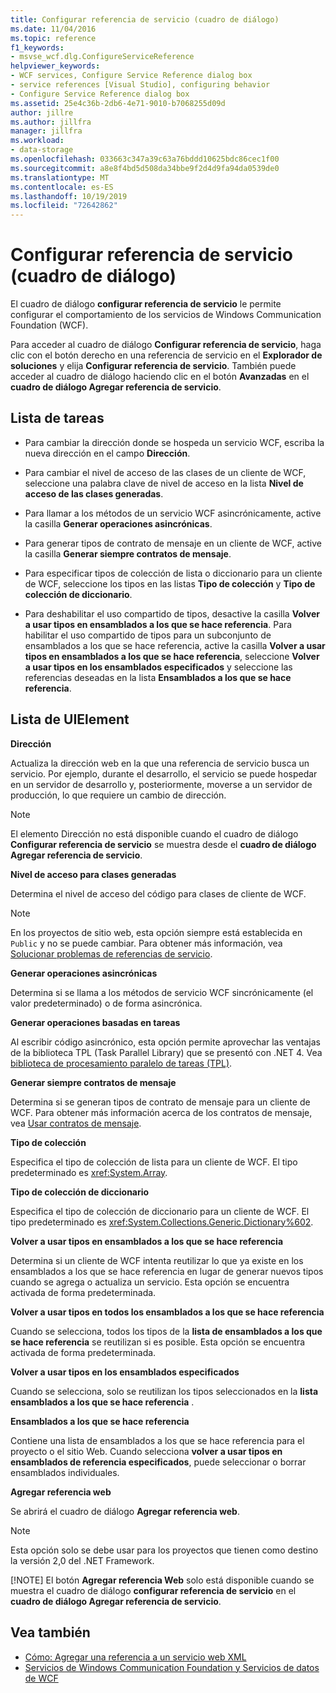 ```yaml
---
title: Configurar referencia de servicio (cuadro de diálogo)
ms.date: 11/04/2016
ms.topic: reference
f1_keywords:
- msvse_wcf.dlg.ConfigureServiceReference
helpviewer_keywords:
- WCF services, Configure Service Reference dialog box
- service references [Visual Studio], configuring behavior
- Configure Service Reference dialog box
ms.assetid: 25e4c36b-2db6-4e71-9010-b7068255d09d
author: jillre
ms.author: jillfra
manager: jillfra
ms.workload:
- data-storage
ms.openlocfilehash: 033663c347a39c63a76bddd10625bdc86cec1f00
ms.sourcegitcommit: a8e8f4bd5d508da34bbe9f2d4d9fa94da0539de0
ms.translationtype: MT
ms.contentlocale: es-ES
ms.lasthandoff: 10/19/2019
ms.locfileid: "72642862"
---
```

# <a name="configure-service-reference-dialog-box"></a>Configurar referencia de servicio (cuadro de diálogo)

El cuadro de diálogo **configurar referencia de servicio** le permite configurar el comportamiento de los servicios de Windows Communication Foundation (WCF).

Para acceder al cuadro de diálogo **Configurar referencia de servicio**, haga clic con el botón derecho en una referencia de servicio en el **Explorador de soluciones** y elija **Configurar referencia de servicio**. También puede acceder al cuadro de diálogo haciendo clic en el botón **Avanzadas** en el **cuadro de diálogo Agregar referencia de servicio**.

## <a name="task-list"></a>Lista de tareas

- Para cambiar la dirección donde se hospeda un servicio WCF, escriba la nueva dirección en el campo **Dirección**.

- Para cambiar el nivel de acceso de las clases de un cliente de WCF, seleccione una palabra clave de nivel de acceso en la lista **Nivel de acceso de las clases generadas**.

- Para llamar a los métodos de un servicio WCF asincrónicamente, active la casilla **Generar operaciones asincrónicas**.

- Para generar tipos de contrato de mensaje en un cliente de WCF, active la casilla **Generar siempre contratos de mensaje**.

- Para especificar tipos de colección de lista o diccionario para un cliente de WCF, seleccione los tipos en las listas **Tipo de colección** y **Tipo de colección de diccionario**.

- Para deshabilitar el uso compartido de tipos, desactive la casilla **Volver a usar tipos en ensamblados a los que se hace referencia**. Para habilitar el uso compartido de tipos para un subconjunto de ensamblados a los que se hace referencia, active la casilla **Volver a usar tipos en ensamblados a los que se hace referencia**, seleccione **Volver a usar tipos en los ensamblados especificados** y seleccione las referencias deseadas en la lista **Ensamblados a los que se hace referencia**.

## <a name="uielement-list"></a>Lista de UIElement

**Dirección**

Actualiza la dirección web en la que una referencia de servicio busca un servicio. Por ejemplo, durante el desarrollo, el servicio se puede hospedar en un servidor de desarrollo y, posteriormente, moverse a un servidor de producción, lo que requiere un cambio de dirección.

> [!NOTE]
> El elemento Dirección no está disponible cuando el cuadro de diálogo **Configurar referencia de servicio** se muestra desde el **cuadro de diálogo Agregar referencia de servicio**.

**Nivel de acceso para clases generadas**

Determina el nivel de acceso del código para clases de cliente de WCF.

> [!NOTE]
> En los proyectos de sitio web, esta opción siempre está establecida en `Public` y no se puede cambiar. Para obtener más información, vea [Solucionar problemas de referencias de servicio](../data-tools/troubleshooting-service-references.md).

**Generar operaciones asincrónicas**

Determina si se llama a los métodos de servicio WCF sincrónicamente (el valor predeterminado) o de forma asincrónica.

**Generar operaciones basadas en tareas**

Al escribir código asincrónico, esta opción permite aprovechar las ventajas de la biblioteca TPL (Task Parallel Library) que se presentó con .NET 4. Vea [biblioteca de procesamiento paralelo de tareas (TPL)](/dotnet/standard/parallel-programming/task-parallel-library-tpl).

**Generar siempre contratos de mensaje**

Determina si se generan tipos de contrato de mensaje para un cliente de WCF. Para obtener más información acerca de los contratos de mensaje, vea [Usar contratos de mensaje](/dotnet/framework/wcf/feature-details/using-message-contracts).

**Tipo de colección**

Especifica el tipo de colección de lista para un cliente de WCF. El tipo predeterminado es <xref:System.Array>.

**Tipo de colección de diccionario**

Especifica el tipo de colección de diccionario para un cliente de WCF. El tipo predeterminado es <xref:System.Collections.Generic.Dictionary%602>.

**Volver a usar tipos en ensamblados a los que se hace referencia**

Determina si un cliente de WCF intenta reutilizar lo que ya existe en los ensamblados a los que se hace referencia en lugar de generar nuevos tipos cuando se agrega o actualiza un servicio. Esta opción se encuentra activada de forma predeterminada.

**Volver a usar tipos en todos los ensamblados a los que se hace referencia**

Cuando se selecciona, todos los tipos de la **lista de ensamblados a los que se hace referencia** se reutilizan si es posible. Esta opción se encuentra activada de forma predeterminada.

**Volver a usar tipos en los ensamblados especificados**

Cuando se selecciona, solo se reutilizan los tipos seleccionados en la **lista ensamblados a los que se hace referencia** .

**Ensamblados a los que se hace referencia**

Contiene una lista de ensamblados a los que se hace referencia para el proyecto o el sitio Web. Cuando selecciona **volver a usar tipos en ensamblados de referencia especificados**, puede seleccionar o borrar ensamblados individuales.

**Agregar referencia web**

Se abrirá el cuadro de diálogo **Agregar referencia web**.

> [!NOTE]
> Esta opción solo se debe usar para los proyectos que tienen como destino la versión 2,0 del .NET Framework.
>
> [!NOTE]
> El botón **Agregar referencia Web** solo está disponible cuando se muestra el cuadro de diálogo **configurar referencia de servicio** en el **cuadro de diálogo Agregar referencia de servicio**.

## <a name="see-also"></a>Vea también

- [Cómo: Agregar una referencia a un servicio web XML](how-to-add-update-or-remove-a-wcf-data-service-reference.md)
- [Servicios de Windows Communication Foundation y Servicios de datos de WCF](../data-tools/configure-service-reference-dialog-box.md)